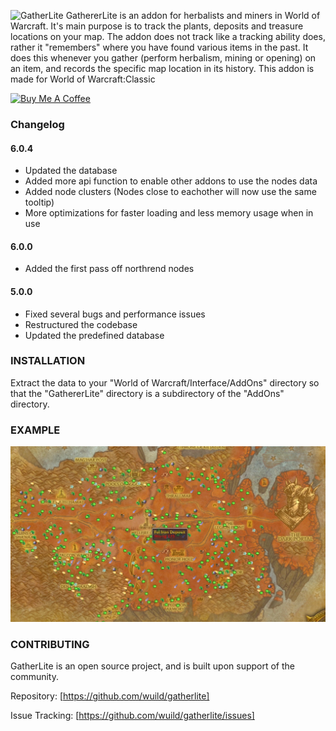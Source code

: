 ![GatherLite](./gatherlite-banner.jpg)
GathererLite is an addon for herbalists and miners in World of Warcraft. It's main purpose is to track the plants, deposits and treasure locations on your map.
The addon does not track like a tracking ability does, rather it "remembers" where you have found various items in the past. It does this whenever you gather (perform herbalism, mining or opening) on an item, and records the specific map location in its history.
This addon is made for World of Warcraft:Classic

[![Buy Me A Coffee](https://bmc-cdn.nyc3.digitaloceanspaces.com/BMC-button-images/custom_images/orange_img.png "Buy Me A Coffee")](https://www.buymeacoffee.com/yuImx6KOY "Buy Me A Coffee")

### Changelog

#### 6.0.4
* Updated the database
* Added more api function to enable other addons to use the nodes data
* Added node clusters (Nodes close to eachother will now use the same tooltip)
* More optimizations for faster loading and less memory usage when in use

#### 6.0.0
* Added the first pass off northrend nodes

#### 5.0.0
* Fixed several bugs and performance issues
* Restructured the codebase
* Updated the predefined database


### INSTALLATION
Extract the data to your "World of Warcraft/Interface/AddOns" directory so that the "GathererLite" directory is a subdirectory of the "AddOns" directory.

### EXAMPLE
![GatherLite](./gatherlite-outlands.jpg)

### CONTRIBUTING
GatherLite is an open source project, and is built upon support of the community. 

Repository: [https://github.com/wuild/gatherlite]

Issue Tracking: [https://github.com/wuild/gatherlite/issues]
